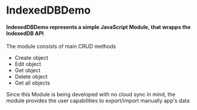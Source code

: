 # IndexedDBDemo

#### IndexedDBDemo represents a simple JavaScript Module, that wrapps the IndexedDB API

The module consists of main CRUD methods
* Create object
* Edit object
* Get object
* Delete object
* Get all objects

Since this Module is being developed with no cloud sync in mind, the module provides the user capabilities to export/import manually app's data
